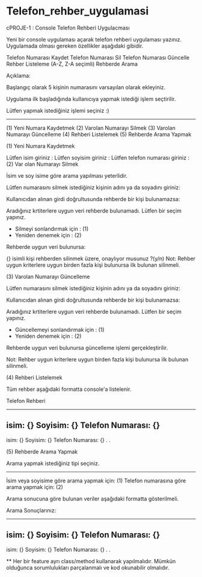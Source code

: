 # Telefon_rehber_uygulamasi
cPROJE-1 : Console Telefon Rehberi Uygulacması


Yeni bir console uygulaması açarak telefon rehberi uygulaması yazınız. Uygulamada olması gereken özellikler aşağıdaki gibidir.



Telefon Numarası Kaydet
Telefon Numarası Sil
Telefon Numarası Güncelle
Rehber Listeleme (A-Z, Z-A seçimli)
Rehberde Arama


Açıklama:



Başlangıç olarak 5 kişinin numarasını varsayılan olarak ekleyiniz.


Uygulama ilk başladığında kullanıcıya yapmak istediği işlem seçtirilir.


  Lütfen yapmak istediğiniz işlemi seçiniz :) 
  *******************************************
  (1) Yeni Numara Kaydetmek
  (2) Varolan Numarayı Silmek
  (3) Varolan Numarayı Güncelleme
  (4) Rehberi Listelemek
  (5) Rehberde Arama Yapmak﻿


(1) Yeni Numara Kaydetmek


 Lütfen isim giriniz             : 
 Lütfen soyisim giriniz          :
 Lütfen telefon numarası giriniz :
(2) Var olan Numarayı Silmek


İsim ve soy isime göre arama yapılması yeterlidir.



  Lütfen numarasını silmek istediğiniz kişinin adını ya da soyadını giriniz:


Kullanıcıdan alınan girdi doğrultusunda rehberde bir kişi bulunamazsa:



  Aradığınız krtiterlere uygun veri rehberde bulunamadı. Lütfen bir seçim yapınız.
  * Silmeyi sonlandırmak için : (1)
  * Yeniden denemek için      : (2)


Rehberde uygun veri bulunursa:



  {} isimli kişi rehberden silinmek üzere, onaylıyor musunuz ?(y/n)
Not: Rehber uygun kriterlere uygun birden fazla kişi bulunursa ilk bulunan silinmeli.


(3) Varolan Numarayı Güncelleme


 Lütfen numarasını silmek istediğiniz kişinin adını ya da soyadını giriniz:


Kullanıcıdan alınan girdi doğrultusunda rehberde bir kişi bulunamazsa:



 Aradığınız krtiterlere uygun veri rehberde bulunamadı. Lütfen bir seçim yapınız.
 * Güncellemeyi sonlandırmak için    : (1)
 * Yeniden denemek için              : (2)


Rehberde uygun veri bulunursa güncelleme işlemi gerçekleştirilir.



Not: Rehber uygun kriterlere uygun birden fazla kişi bulunursa ilk bulunan silinmeli.


(4) Rehberi Listelemek


Tüm rehber aşağıdaki formatta console'a listelenir.



  Telefon Rehberi
  **********************************************
  isim: {}
  Soyisim: {}
  Telefon Numarası: {}
  - 
  isim: {}
  Soyisim: {}
  Telefon Numarası: {}
  .
  .


(5) Rehberde Arama Yapmak


 Arama yapmak istediğiniz tipi seçiniz.
 **********************************************
 
 İsim veya soyisime göre arama yapmak için: (1)
 Telefon numarasına göre arama yapmak için: (2)


Arama sonucuna göre bulunan veriler aşağıdaki formatta gösterilmeli.



 Arama Sonuçlarınız:
 **********************************************
 isim: {}
 Soyisim: {}
 Telefon Numarası: {}
 - 
 isim: {}
 Soyisim: {}
 Telefon Numarası: {}
 .
 .


** Her bir feature ayrı class/method kullanarak yapılmalıdır. Mümkün olduğunca sorumlulukları parçalanmalı ve kod okunabilir olmalıdır.
